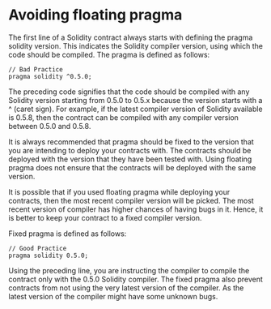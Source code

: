 # Avoiding floating pragma

The first line of a Solidity contract always starts with defining the pragma solidity version. This indicates the Solidity compiler version, using which the code should be compiled. The pragma is defined as follows:

```
// Bad Practice
pragma solidity ^0.5.0;
```

The preceding code signifies that the code should be compiled with any Solidity version starting from 0.5.0 to 0.5.x because the version starts with a ^ (caret sign). For example, if the latest compiler version of Solidity available is 0.5.8, then the contract can be compiled with any compiler version between 0.5.0 and 0.5.8.

It is always recommended that pragma should be fixed to the version that you are intending to deploy your contracts with. The contracts should be deployed with the version that they have been tested with. Using floating pragma does not ensure that the contracts will be deployed with the same version.

It is possible that if you used floating pragma while deploying your contracts, then the most recent compiler version will be picked. The most recent version of compiler has higher chances of having bugs in it. Hence, it is better to keep your contract to a fixed compiler version.

Fixed pragma is defined as follows:

```
// Good Practice
pragma solidity 0.5.0;
```

Using the preceding line, you are instructing the compiler to compile the contract only with the 0.5.0 Solidity compiler. The fixed pragma also prevent contracts from not using the very latest version of the compiler. As the latest version of the compiler might have some unknown bugs.
